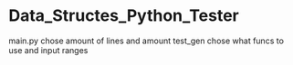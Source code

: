 # Data_Structes_Python_Tester
main.py chose amount of lines and amount 
test_gen chose what funcs to use and input ranges
